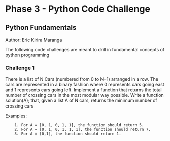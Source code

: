 # Phase 3 - Python Code Challenge

## Python Fundamentals
Author: Eric Kirira Maranga

The following code challenges are meant to drill in fundamental concepts of python programming

### Challenge 1
There is a list of N Cars (numbered from 0 to N−1) arranged in a row. The cars are represented in a binary fashion where
0 represents cars going east and 1 represents cars going left. Implement a function that returns the total number of
crossing cars in the most modular way possible.
Write a function solution(A); that, given a list A of N cars, returns the minimum number of crossing cars

Examples:

        1. For A = [0, 1, 0, 1, 1], the function should return 5.
        2. For A = [0, 1, 0, 1, 1, 1], the function should return 7. 
        3. For A = [0,1], the function should return 1.

